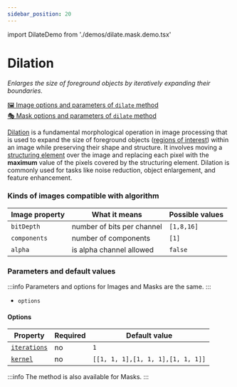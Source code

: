 ```yaml
---
sidebar_position: 20
---
```


import DilateDemo from './demos/dilate.mask.demo.tsx'

# Dilation

_Enlarges the size of foreground objects by iteratively expanding their boundaries._

[🖼️ Image options and parameters of `dilate` method](https://api.image-js.org/classes/index.Image.html#dilate)  
[🎭 Mask options and parameters of `dilate` method](https://api.image-js.org/classes/index.Mask.html#dilate)

[Dilation](<https://en.wikipedia.org/wiki/Dilation_(morphology)> 'wikipedia link on dilation') is a fundamental morphological operation in image processing that is used to expand the size of foreground objects ([regions of interest](../../Glossary.md#roiregion-of-interest 'internal link on region of interest')) within an image while preserving their shape and structure. It involves moving a [structuring element](../../Glossary.md#structuring-element 'internal link on structuring element') over the image and replacing each pixel with the **maximum** value of the pixels covered by the structuring element. Dilation is commonly used for tasks like noise reduction, object enlargement, and feature enhancement.

<DilateDemo />

### Kinds of images compatible with algorithm

| Image property | What it means              | Possible values |
| -------------- | -------------------------- | --------------- |
| `bitDepth`     | number of bits per channel | `[1,8,16]`      |
| `components`   | number of components       | `[1]`           |
| `alpha`        | is alpha channel allowed   | `false`         |

### Parameters and default values

:::info
Parameters and options for Images and Masks are the same.
:::

- `options`

#### Options

| Property                                                                                | Required | Default value                     |
| --------------------------------------------------------------------------------------- | -------- | --------------------------------- |
| [`iterations`](https://api.image-js.org/interfaces/index.DilateOptions.html#iterations) | no       | `1`                               |
| [`kernel`](https://api.image-js.org/interfaces/index.DilateOptions.html#kernel)         | no       | `[[1, 1, 1],[1, 1, 1],[1, 1, 1]]` |

:::info
The method is also available for Masks.
:::
